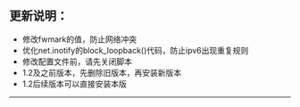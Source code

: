 ## 更新说明：

- 修改fwmark的值，防止网络冲突
- 优化net.inotify的block_loopback()代码，防止ipv6出现重复规则
- 修改配置文件前，请先关闭脚本
- 1.2及之前版本，先删除旧版本，再安装新版本
- 1.2后续版本可以直接安装本版

- -------------------
